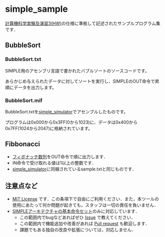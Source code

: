 # simple_sample

[計算機科学実験及演習3(HW)](http://www.lab3.kuis.kyoto-u.ac.jp/~takase/le3a/)の仕様に準拠して記述されたサンプルプログラム集です．

## BubbleSort
### BubbleSort.txt

SIMPLE用のアセンブリ言語で書かれたバブルソートのソースコードです。

あらかじめ与えられたデータに対してソートを実行し、SIMPLEのOUT命令で昇順にデータを出力します。

### BubbleSort.mif

BubbleSort.txtを[simple_simulator](https://github.com/kuis-isle3hw/simple_simulator)でアセンブルしたものです。

プログラムは0x000から0x3FF(0から1023)に、データは0x400から0x7FF(1024から2047)に格納されています。

## Fibbonacci

- [フィボナッチ数列](https://ja.wikipedia.org/wiki/%E3%83%95%E3%82%A3%E3%83%9C%E3%83%8A%E3%83%83%E3%83%81%E6%95%B0)をOUT命令で順に出力します．
- IN命令で受け取れる値は1以上の整数です．
- [simple_simulator](https://github.com/kuis-isle3hw/simple_simulator)に同梱されているsample.txtと同じものです．


## 注意点など

- [MIT License](LICENSE) です．この条項下で自由にご利用ください．また，本ツールの使用にあたって何か問題が起きても，スタッフは一切の責任を負いません．
- [SIMPLEアーキテクチャの基本命令セット](http://www.lab3.kuis.kyoto-u.ac.jp/~takase/le3a/#SIMPLE)のみに対応しています．
  - この範囲内でbugなどあればぜひ [Issue](../../issues) で教えてください．
  - この範囲内で機能追加や改善があれば [Pull request](../../pulls) も歓迎します．
  - 課題でもある独自の改良や拡張については，対応しません．



